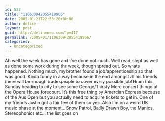 ```yaml
---
id: 532
title: "110630942055419966"
date: 2005-01-21T22:53:20+00:00
author: deline
layout: post
guid: http://delineneo.com/?p=417
permalink: /2005/01/110630942055419966/
categories:
  - Uncategorized
---
```

Ah well the week has gone and I&#8217;ve done not much. Well read, slept as well as done some work during the week, though spread out. So whats happened. Nothing much, my brother found a job/apprenticeship so that was good. Kinda funny in a way because in the end amongst all his friends there will be enough tradespeople to cover every possible job! Hmm this Sunday heading to city to see some George/Thirsty Merc concert thingo at the Opera House forecourt. It&#8217;s this free thing by Amercian Express because of the Aus Open but you actually need to acquire tickets to get in. One of my friends Justin got a fair few of them so yep. Also I&#8217;m on a weird UK music phase at the moment&#8230; Snow Patrol, Badly Drawn Boy, the Manics, Stereophonics etc&#8230; the list goes on
